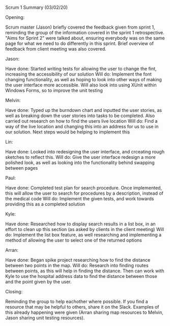 Scrum 1 Summary (03/02/20)

Opening:

  Scrum master (Jason) briefly covered the feedback given from sprint 1, reminding the group of the information covered in the sprint 1 retrospective. "Aims for Sprint 2" were talked about, ensuring everybody was on the same page for what we need to do differently in this sprint. 
  Brief overview of feedback from client meeting was also covered. 

Jason:

  Have done:
    Started writing tests for allowing the user to change the fint, increasing the accessibility of our solution
  Will do:
    Implement the font changing functionality, as well as hoping to look into other ways of making the user interface more accessible. Will also look into using XUnit within Windows Forms, so to improve the unit testing
   
Melvin:

  Have done:
    Typed up the burndown chart and inputted the user stories, as well as breaking down the user stories into tasks to be completed. Also carried out research on how to find the users live location
  Will do:
    Find a way of the live location and changing this into an address for us to use in our solution. Next steps would be helping to implement this
  
Lin:

  Have done:
    Looked into redesigning the user interface, and crceating rough sketches to reflect this.
  Will do:
    Give the user interface redesign a more polished look, as well as looking into the functionality behind swapping between pages
  
Paul:

  Have done:
    Completed test plan for search procedure. Once implemented, this will allow the user to search for procedures by a description, instead of the medical code
  Will do:
    Implement the given tests, and work towards providing this as a completed solution
  
Kyle:

  Have done:
    Researched how to display search results in a list box, in an effort to clean up this section (as asked by clients in the client meeting)
  Will do:
  Implement the list box feature, as well researching and implementing a method of allowing the user to select one of the returned  options
  
Arran:

  Have done:
    Began spike project researching how to find the distance between two points in the map. 
  Will do:
    Research into finding routes between points, as this will help in finding the distance. Then can work with Kyle to use the hospital address data to find the distance between those and the point given by the user. 
  
Closing:

  Reminding the group to help eachother where possible. If you find a resource that may be helpful to others, share it on the Slack. Examples of this already happening were given (Arran sharing map resources to Melvin, Jason sharing unit testing resources). 
  
